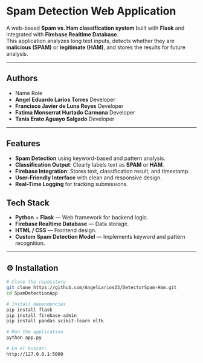 # Spam Detection Web Application

A web-based **Spam vs. Ham classification system** built with **Flask** and integrated with **Firebase Realtime Database**.  
This application analyzes long text inputs, detects whether they are **malicious (SPAM)** or **legitimate (HAM)**, and stores the results for future analysis.  

---
## Authors
- Name	                                    Role
- **Angel Eduardo Larios Torres**	        Developer
- **Francisco Javier de Luna Reyes**	    Developer
- **Fatima Monserrat Hurtado Carmona**    Developer
- **Tania Erato Aguayo Salgado**	        Developer
---
## Features

- **Spam Detection** using keyword-based and pattern analysis.
- **Classification Output**: Clearly labels text as **SPAM** or **HAM**.
- **Firebase Integration**: Stores text, classification result, and timestamp.
- **User-Friendly Interface** with clean and responsive design.
- **Real-Time Logging** for tracking submissions.


## Tech Stack

- **Python** + **Flask** — Web framework for backend logic.
- **Firebase Realtime Database** — Data storage.
- **HTML / CSS** — Frontend design.
- **Custom Spam Detection Model** — Implements keyword and pattern recognition.

---

## ⚙️ Installation

```bash
# Clone the repository
git clone https://github.com/AngelLarios23/DetectorSpam-Ham.git
cd SpamDetectionApp

# Install dependencies
pip install flask
pip install firebase-admin
pip install pandas scikit-learn nltk

# Run the application
python app.py

# En el buscar:
http://127.0.0.1:5000

